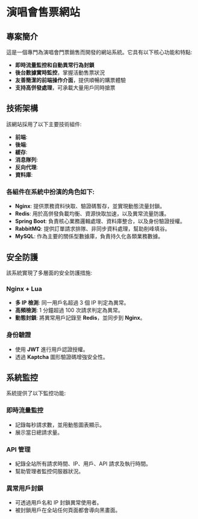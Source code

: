 # 演唱會售票網站

## 專案簡介
這是一個專門為演唱會門票銷售而開發的網站系統。它具有以下核心功能和特點:

- **即時流量監控和自動異常行為封鎖**
- **後台數據實時監控**，掌握活動售票狀況
- **友善簡潔的前端操作介面**，提供順暢的購票體驗
- **支持高併發處理**，可承載大量用戶同時搶票

## 技術架構
該網站採用了以下主要技術組件:

- **前端**: 
- **後端**: 
- **緩存**: 
- **消息隊列**: 
- **反向代理**: 
- **資料庫**: 

### 各組件在系統中扮演的角色如下:
- **Nginx**: 提供票務資料快取、驗證碼暫存，並實現動態流量封鎖。
- **Redis**: 用於高併發負載均衡、資源快取加速，以及異常流量防護。
- **Spring Boot**: 負責核心業務邏輯處理、資料庫整合，以及身份驗證授權。
- **RabbitMQ**: 提供訂單請求排隊、非同步資料處理，幫助削峰填谷。
- **MySQL**: 作為主要的關係型數據庫，負責持久化各類業務數據。

## 安全防護
該系統實現了多層面的安全防護措施:

### **Nginx + Lua**
- **多 IP 檢測**: 同一用戶名超過 3 個 IP 判定為異常。
- **高頻檢測**: 1 分鐘超過 100 次請求判定為異常。
- **動態封鎖**: 將異常用戶記錄至 **Redis**，並同步到 **Nginx**。

### **身份驗證**
- 使用 **JWT** 進行用戶認證授權。
- 透過 **Kaptcha** 圖形驗證碼增強安全性。

## 系統監控
系統提供了以下監控功能:

### **即時流量監控**
- 記錄每秒請求數，並用動態圖表顯示。
- 展示當日總請求量。

### **API 管理**
- 紀錄全站所有請求時間、IP、用戶、API 請求及執行時間。
- 幫助管理者監控伺服器狀況。

### **異常用戶封鎖**
- 可透過用戶名和 IP 封鎖異常使用者。
- 被封鎖用戶在全站任何頁面都會導向黑畫面。

